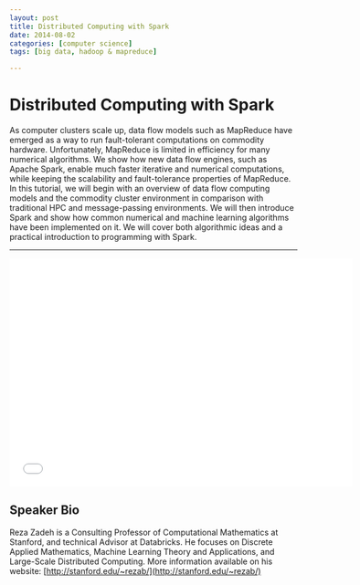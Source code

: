 ```yaml
---
layout: post
title: Distributed Computing with Spark
date: 2014-08-02
categories: [computer science]
tags: [big data, hadoop & mapreduce]

---
```



# Distributed Computing with Spark

As computer clusters scale up, data flow models such as MapReduce have emerged as a way to run fault-tolerant computations on commodity hardware. Unfortunately, MapReduce is limited in efficiency for many numerical algorithms. We show how new data flow engines, such as Apache Spark, enable much faster iterative and numerical computations, while keeping the scalability and fault-tolerance properties of MapReduce. In this tutorial, we will begin with an overview of data flow computing models and the commodity cluster environment in comparison with traditional HPC and message-passing environments. We will then introduce Spark and show how common numerical and machine learning algorithms have been implemented on it. We will cover both algorithmic ideas and a practical introduction to programming with Spark. 

---

<iframe width="600" height="400" src="//www.youtube.com/embed/LfHJPVpZNao" frameborder="0" allowfullscreen></iframe>


## Speaker Bio

Reza Zadeh is a Consulting Professor of Computational Mathematics at Stanford, and technical Advisor at Databricks. He focuses on Discrete Applied Mathematics, Machine Learning Theory and Applications, and Large-Scale Distributed Computing. More information available on his website: [http://stanford.edu/~rezab/](http://stanford.edu/~rezab/) 